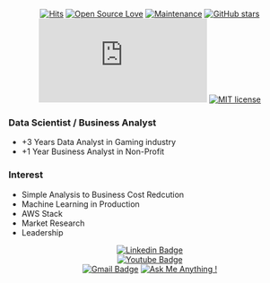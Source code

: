 <div align=center>

[![Hits](https://hits.seeyoufarm.com/api/count/incr/badge.svg?url=https%3A%2F%2Fgithub.com%2Fzzsza)](https://hits.seeyoufarm.com)
[![Open Source Love](https://badges.frapsoft.com/os/v1/open-source.svg?v=103)](https://github.com/ellerbrock/open-source-badges/)
[![Maintenance](https://img.shields.io/badge/Maintained%3F-yes-green.svg)](https://GitHub.com/Naereen/StrapDown.js/graphs/commit-activity)
[![GitHub stars](https://img.shields.io/github/stars/Naereen/StrapDown.js.svg?style=social&label=Star&maxAge=2592000)](https://GitHub.com/Naereen/StrapDown.js/stargazers/)
[![Only 32 Kb](https://badge-size.herokuapp.com/Naereen/StrapDown.js/master/strapdown.min.js)](https://github.com/Naereen/StrapDown.js/blob/master/strapdown.min.js)
[![MIT license](https://img.shields.io/badge/License-MIT-blue.svg)](https://lbesson.mit-license.org/)

</div>

### Data Scientist / Business Analyst
- +3 Years Data Analyst in Gaming industry
- +1 Year Business Analyst in Non-Profit


### Interest
- Simple Analysis to Business Cost Redcution
- Machine Learning in Production 
- AWS Stack 
- Market Research
- Leadership

<div align=center>
			
[![Linkedin Badge](https://img.shields.io/badge/-LinkedIn-blue?style=flat-square&logo=Linkedin&logoColor=white&link=https://www.linkedin.com/in/hyunjoonbok/)](https://www.linkedin.com/in/hyunjoonbok/)	
[![Youtube Badge](https://img.shields.io/badge/(Personal)Youtube-ff0000?style=flat-square&logo=youtube&link=https://www.youtube.com/channel/UCCwFuE8Q4X3NyOLdXQvjvuQ)](https://www.youtube.com/channel/UCCwFuE8Q4X3NyOLdXQvjvuQ)			
[![Gmail Badge](https://img.shields.io/badge/Gmail-d14836?style=flat-square&logo=Gmail&logoColor=white&link=mailto:bokhyunjoon@gmail.com)](mailto:bokhyunjoon@gmail.com)
[![Ask Me Anything !](https://img.shields.io/badge/Ask%20me-anything-1abc9c.svg)](https://GitHub.com/Naereen/ama)


</div>




<!--
**hyunjoonbok/hyunjoonbok** is a ✨ _special_ ✨ repository because its `README.md` (this file) appears on your GitHub profile.

Here are some ideas to get you started:

- 🔭 I’m currently working on ...
- 🌱 I’m currently learning ...
- 👯 I’m looking to collaborate on ...
- 🤔 I’m looking for help with ...
- 💬 Ask me about ...
- 📫 How to reach me: ...
- 😄 Pronouns: ...
- ⚡ Fun fact: ...
-->
